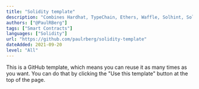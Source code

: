 ```yaml
---
title: "Solidity template"
description: "Combines Hardhat, TypeChain, Ethers, Waffle, Solhint, Solcover and Prettier"
authors: ["@PaulRBerg"]
tags: ["Smart Contracts"]
languages: ["Solidity"]
url: "https://github.com/paulrberg/solidity-template"
dateAdded: 2021-09-20
level: "All"
---
```


This is a GitHub template, which means you can reuse it as many times as you want. You can do that by clicking the "Use this template" button at the top of the page.